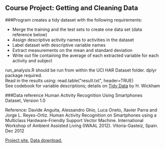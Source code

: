 ## Course Project: Getting and Cleaning Data

###Program creates a tidy dataset with the following requirements:
* Merge the training and the test sets to create one data set (data reference below)
* Assign descriptive activity names to activities in the dataset
* Label dataset with descriptive variable names
* Extract measurements on the mean and standard deviation
* Write out file containing the average of each extracted variable for each activity and subject

run_analysis.R should be run from within the UCI HAR Dataset folder.  dplyr package required.  
Read in the results using: read.table("result.txt", header=TRUE)  
See codebook for variable descriptions; details on <A HREF="http://vita.had.co.nz/papers/tidy-data.pdf">Tidy Data</A> by H. Wickham

###Data reference
Human Activity Recognition Using Smartphones Dataset, Version 1.0  

Reference: Davide Anguita, Alessandro Ghio, Luca Oneto, Xavier Parra and Jorge L. Reyes-Ortiz.  Human Activity Recognition on Smartphones using a Multiclass Hardware-Friendly Support Vector Machine.  International Workshop of Ambient Assisted Living (IWAAL 2012). Vitoria-Gasteiz, Spain. Dec 2012  

<A HREF="http://archive.ics.uci.edu/ml/datasets/Human+Activity+Recognition+Using+Smartphones">Project site.</A>  <A HREF = "https://d396qusza40orc.cloudfront.net/getdata%2Fprojectfiles%2FUCI%20HAR%20Dataset.zip">Data download.</A>
